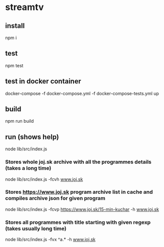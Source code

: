 # streamtv

## install
npm i

## test
npm test

## test in docker container
docker-compose -f docker-compose.yml -f docker-compose-tests.yml up

## build
npm run build

## run (shows help)
node lib/src/index.js

### Stores whole joj.sk archive with all the programmes details (takes a long time)
node lib/src/index.js -fcvh www.joj.sk

### Stores https://www.joj.sk program archive list in cache and compiles archive json for given program
node lib/src/index.js -fcvp https://www.joj.sk/15-min-kuchar -h www.joj.sk

### Stores all programmes with title starting with given regexp (takes usually long time) 
node lib/src/index.js -fvx ^a.* -h www.joj.sk
